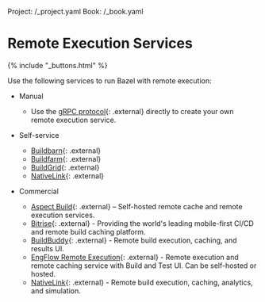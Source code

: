 Project: /_project.yaml
Book: /_book.yaml

# Remote Execution Services

{% include "_buttons.html" %}

Use the following services to run Bazel with remote execution:

*   Manual

    * Use the [gRPC protocol](https://github.com/bazelbuild/remote-apis){: .external}
      directly to create your own remote execution service.

*   Self-service

    * [Buildbarn](https://github.com/buildbarn){: .external}
    * [Buildfarm](https://github.com/bazelbuild/bazel-buildfarm){: .external}
    * [BuildGrid](https://gitlab.com/BuildGrid/buildgrid){: .external}
    * [NativeLink](https://github.com/TraceMachina/nativelink){: .external}

*   Commercial

    * [Aspect Build](https://www.aspect.build/){: .external} – Self-hosted remote cache and remote execution services.
    * [Bitrise](https://bitrise.io/why/features/mobile-build-caching-for-better-build-test-performance){: .external} - Providing the world's leading mobile-first CI/CD and remote build caching platform.
    * [BuildBuddy](https://www.buildbuddy.io){: .external} - Remote build execution,
      caching, and results UI.
    * [EngFlow Remote Execution](https://www.engflow.com){: .external} - Remote execution
      and remote caching service with Build and Test UI. Can be self-hosted or hosted.
    * [NativeLink](https://github.com/TraceMachina/nativelink){: .external} - Remote build execution, caching, analytics, and simulation.
